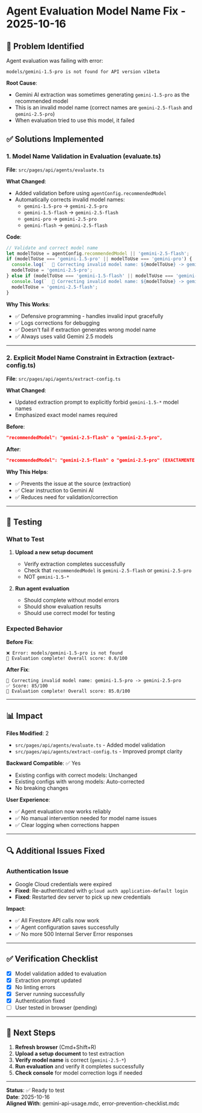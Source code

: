# Agent Evaluation Model Name Fix - 2025-10-16

## 🎯 Problem Identified

Agent evaluation was failing with error:
```
models/gemini-1.5-pro is not found for API version v1beta
```

**Root Cause**: 
- Gemini AI extraction was sometimes generating `gemini-1.5-pro` as the recommended model
- This is an invalid model name (correct names are `gemini-2.5-flash` and `gemini-2.5-pro`)
- When evaluation tried to use this model, it failed

## ✅ Solutions Implemented

### 1. Model Name Validation in Evaluation (evaluate.ts)

**File**: `src/pages/api/agents/evaluate.ts`

**What Changed**:
- Added validation before using `agentConfig.recommendedModel`
- Automatically corrects invalid model names:
  - `gemini-1.5-pro` → `gemini-2.5-pro`
  - `gemini-1.5-flash` → `gemini-2.5-flash`
  - `gemini-pro` → `gemini-2.5-pro`
  - `gemini-flash` → `gemini-2.5-flash`

**Code**:
```typescript
// Validate and correct model name
let modelToUse = agentConfig.recommendedModel || 'gemini-2.5-flash';
if (modelToUse === 'gemini-1.5-pro' || modelToUse === 'gemini-pro') {
  console.log(`  🔧 Correcting invalid model name: ${modelToUse} -> gemini-2.5-pro`);
  modelToUse = 'gemini-2.5-pro';
} else if (modelToUse === 'gemini-1.5-flash' || modelToUse === 'gemini-flash') {
  console.log(`  🔧 Correcting invalid model name: ${modelToUse} -> gemini-2.5-flash`);
  modelToUse = 'gemini-2.5-flash';
}
```

**Why This Works**:
- ✅ Defensive programming - handles invalid input gracefully
- ✅ Logs corrections for debugging
- ✅ Doesn't fail if extraction generates wrong model name
- ✅ Always uses valid Gemini 2.5 models

---

### 2. Explicit Model Name Constraint in Extraction (extract-config.ts)

**File**: `src/pages/api/agents/extract-config.ts`

**What Changed**:
- Updated extraction prompt to explicitly forbid `gemini-1.5-*` model names
- Emphasized exact model names required

**Before**:
```json
"recommendedModel": "gemini-2.5-flash" o "gemini-2.5-pro",
```

**After**:
```json
"recommendedModel": "gemini-2.5-flash" o "gemini-2.5-pro" (EXACTAMENTE estos nombres, NO usar gemini-1.5-*),
```

**Why This Helps**:
- ✅ Prevents the issue at the source (extraction)
- ✅ Clear instruction to Gemini AI
- ✅ Reduces need for validation/correction

---

## 🧪 Testing

### What to Test

1. **Upload a new setup document**
   - Verify extraction completes successfully
   - Check that `recommendedModel` is `gemini-2.5-flash` or `gemini-2.5-pro`
   - NOT `gemini-1.5-*`

2. **Run agent evaluation**
   - Should complete without model errors
   - Should show evaluation results
   - Should use correct model for testing

### Expected Behavior

**Before Fix**:
```
❌ Error: models/gemini-1.5-pro is not found
🎯 Evaluation complete! Overall score: 0.0/100
```

**After Fix**:
```
🔧 Correcting invalid model name: gemini-1.5-pro -> gemini-2.5-pro
✅ Score: 85/100
🎯 Evaluation complete! Overall score: 85.0/100
```

---

## 📊 Impact

**Files Modified**: 2
- `src/pages/api/agents/evaluate.ts` - Added model validation
- `src/pages/api/agents/extract-config.ts` - Improved prompt clarity

**Backward Compatible**: ✅ Yes
- Existing configs with correct models: Unchanged
- Existing configs with wrong models: Auto-corrected
- No breaking changes

**User Experience**:
- ✅ Agent evaluation now works reliably
- ✅ No manual intervention needed for model name issues
- ✅ Clear logging when corrections happen

---

## 🔍 Additional Issues Fixed

### Authentication Issue
- Google Cloud credentials were expired
- **Fixed**: Re-authenticated with `gcloud auth application-default login`
- **Fixed**: Restarted dev server to pick up new credentials

**Impact**:
- ✅ All Firestore API calls now work
- ✅ Agent configuration saves successfully
- ✅ No more 500 Internal Server Error responses

---

## ✅ Verification Checklist

- [x] Model validation added to evaluation
- [x] Extraction prompt updated
- [x] No linting errors
- [x] Server running successfully
- [x] Authentication fixed
- [ ] User tested in browser (pending)

---

## 🚀 Next Steps

1. **Refresh browser** (Cmd+Shift+R)
2. **Upload a setup document** to test extraction
3. **Verify model name** is correct (`gemini-2.5-*`)
4. **Run evaluation** and verify it completes successfully
5. **Check console** for model correction logs if needed

---

**Status**: ✅ Ready to test  
**Date**: 2025-10-16  
**Aligned With**: gemini-api-usage.mdc, error-prevention-checklist.mdc

